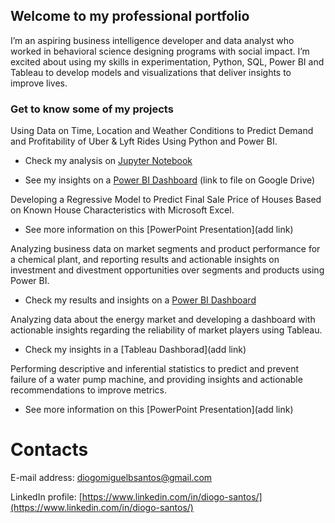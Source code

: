 ## Welcome to my professional portfolio

I’m an aspiring business intelligence developer and data analyst who worked in behavioral science designing programs with social impact. I’m excited about using my skills in experimentation, Python, SQL, Power BI and Tableau to develop models and visualizations that deliver insights to improve lives.

### Get to know some of my projects

Using Data on Time, Location and Weather Conditions to Predict Demand and Profitability of Uber & Lyft Rides Using Python and Power BI.

   - Check my analysis on [Jupyter Notebook](https://github.com/diogo-m-santos/diogo-m-santos.github.io/blob/master/Using%20Data%20on%20Time%2C%20Location%20and%20Weather%20Conditions%20to%20Predict%20Demand%20and%20Profitability%20of%20Uber%20%26%20Lyft%20Rides%20(Python%20Analysis).ipynb)

   - See my insights on a [Power BI Dashboard](https://drive.google.com/file/d/1MS2DsnimsR3Ch9SHa4b934SNuVkRjFb2/view?usp=sharing) (link to file on Google Drive)

Developing a Regressive Model to Predict Final Sale Price of Houses Based on Known House Characteristics with Microsoft Excel.

   - See more information on this [PowerPoint Presentation](add link)

Analyzing business data on market segments and product performance for a chemical plant, and reporting results and actionable insights on investment and divestment opportunities over segments and products using Power BI.

   - Check my results and insights on a [Power BI Dashboard](https://github.com/diogo-m-santos/diogo-m-santos.github.io/blob/master/Analyzing%20market%20segments%20and%20product%20performance%20for%20a%20chemical%20plant.pbix)

Analyzing data about the energy market and developing a dashboard with actionable insights regarding the reliability of market players using Tableau.

   - Check my insights in a [Tableau Dashborad](add link)

Performing descriptive and inferential statistics to predict and prevent failure of a water pump machine, and providing insights and actionable recommendations to improve metrics.

   - See more information on this [PowerPoint Presentation](add link)

# Contacts

E-mail address: diogomiguelbsantos@gmail.com 

LinkedIn profile: [https://www.linkedin.com/in/diogo-santos/](https://www.linkedin.com/in/diogo-santos/)
